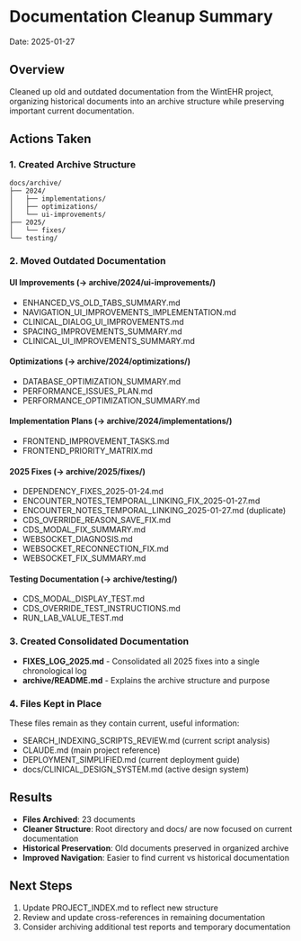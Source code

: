 # Documentation Cleanup Summary
Date: 2025-01-27

## Overview
Cleaned up old and outdated documentation from the WintEHR project, organizing historical documents into an archive structure while preserving important current documentation.

## Actions Taken

### 1. Created Archive Structure
```
docs/archive/
├── 2024/
│   ├── implementations/
│   ├── optimizations/
│   └── ui-improvements/
├── 2025/
│   └── fixes/
└── testing/
```

### 2. Moved Outdated Documentation

#### UI Improvements (→ archive/2024/ui-improvements/)
- ENHANCED_VS_OLD_TABS_SUMMARY.md
- NAVIGATION_UI_IMPROVEMENTS_IMPLEMENTATION.md
- CLINICAL_DIALOG_UI_IMPROVEMENTS.md
- SPACING_IMPROVEMENTS_SUMMARY.md
- CLINICAL_UI_IMPROVEMENTS_SUMMARY.md

#### Optimizations (→ archive/2024/optimizations/)
- DATABASE_OPTIMIZATION_SUMMARY.md
- PERFORMANCE_ISSUES_PLAN.md
- PERFORMANCE_OPTIMIZATION_SUMMARY.md

#### Implementation Plans (→ archive/2024/implementations/)
- FRONTEND_IMPROVEMENT_TASKS.md
- FRONTEND_PRIORITY_MATRIX.md

#### 2025 Fixes (→ archive/2025/fixes/)
- DEPENDENCY_FIXES_2025-01-24.md
- ENCOUNTER_NOTES_TEMPORAL_LINKING_FIX_2025-01-27.md
- ENCOUNTER_NOTES_TEMPORAL_LINKING_2025-01-27.md (duplicate)
- CDS_OVERRIDE_REASON_SAVE_FIX.md
- CDS_MODAL_FIX_SUMMARY.md
- WEBSOCKET_DIAGNOSIS.md
- WEBSOCKET_RECONNECTION_FIX.md
- WEBSOCKET_FIX_SUMMARY.md

#### Testing Documentation (→ archive/testing/)
- CDS_MODAL_DISPLAY_TEST.md
- CDS_OVERRIDE_TEST_INSTRUCTIONS.md
- RUN_LAB_VALUE_TEST.md

### 3. Created Consolidated Documentation
- **FIXES_LOG_2025.md** - Consolidated all 2025 fixes into a single chronological log
- **archive/README.md** - Explains the archive structure and purpose

### 4. Files Kept in Place
These files remain as they contain current, useful information:
- SEARCH_INDEXING_SCRIPTS_REVIEW.md (current script analysis)
- CLAUDE.md (main project reference)
- DEPLOYMENT_SIMPLIFIED.md (current deployment guide)
- docs/CLINICAL_DESIGN_SYSTEM.md (active design system)

## Results
- **Files Archived**: 23 documents
- **Cleaner Structure**: Root directory and docs/ are now focused on current documentation
- **Historical Preservation**: Old documents preserved in organized archive
- **Improved Navigation**: Easier to find current vs historical documentation

## Next Steps
1. Update PROJECT_INDEX.md to reflect new structure
2. Review and update cross-references in remaining documentation
3. Consider archiving additional test reports and temporary documentation